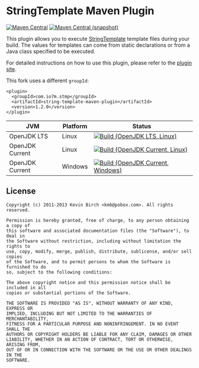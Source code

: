 StringTemplate Maven Plugin
===

[![Maven Central](https://img.shields.io/maven-central/v/com.io7m.stmp/string-template-maven-plugin.svg?style=flat-square)](http://search.maven.org/#search%7Cga%7C1%7Cg%3A%22string-template-maven-plugin%22)
[![Maven Central (snapshot)](https://img.shields.io/nexus/s/https/s01.oss.sonatype.org/com.io7m.stmp/string-template-maven-plugin.svg?style=flat-square)](https://s01.oss.sonatype.org/content/repositories/snapshots/com/io7m/stmp/string-template-maven-plugin/)

This plugin allows you to execute [StringTemplate](http://www.stringtemplate.org/) template files during your
build. The values for templates can come from static declarations or from a Java class specified to be executed.

For detailed instructions on how to use this plugin, please refer to the
[plugin site](http://kevinbirch.github.com/string-template-maven-plugin/).

This fork uses a different `groupId`:

```
<plugin>
  <groupId>com.io7m.stmp</groupId>
  <artifactId>string-template-maven-plugin</artifactId>
  <version>1.2.0</version>
</plugin>
```

| JVM             | Platform | Status |
|-----------------|----------|--------|
| OpenJDK LTS     | Linux    | [![Build (OpenJDK LTS, Linux)](https://img.shields.io/github/workflow/status/io7m/string-template-maven-plugin/main-openjdk_lts-linux)](https://github.com/io7m/string-template-maven-plugin/actions?query=workflow%3Amain-openjdk_lts-linux) |
| OpenJDK Current | Linux    | [![Build (OpenJDK Current, Linux)](https://img.shields.io/github/workflow/status/io7m/string-template-maven-plugin/main-openjdk_current-linux)](https://github.com/io7m/string-template-maven-plugin/actions?query=workflow%3Amain-openjdk_current-linux)
| OpenJDK Current | Windows  | [![Build (OpenJDK Current, Windows)](https://img.shields.io/github/workflow/status/io7m/string-template-maven-plugin/main-openjdk_current-windows)](https://github.com/io7m/string-template-maven-plugin/actions?query=workflow%3Amain-openjdk_current-windows)

## License

```
Copyright (c) 2011-2013 Kevin Birch <kmb@pobox.com>. All rights reserved.

Permission is hereby granted, free of charge, to any person obtaining a copy of
this software and associated documentation files (the "Software"), to deal in
the Software without restriction, including without limitation the rights to
use, copy, modify, merge, publish, distribute, sublicense, and/or sell copies
of the Software, and to permit persons to whom the Software is furnished to do
so, subject to the following conditions:

The above copyright notice and this permission notice shall be included in all
copies or substantial portions of the Software.

THE SOFTWARE IS PROVIDED "AS IS", WITHOUT WARRANTY OF ANY KIND, EXPRESS OR
IMPLIED, INCLUDING BUT NOT LIMITED TO THE WARRANTIES OF MERCHANTABILITY,
FITNESS FOR A PARTICULAR PURPOSE AND NONINFRINGEMENT. IN NO EVENT SHALL THE
AUTHORS OR COPYRIGHT HOLDERS BE LIABLE FOR ANY CLAIM, DAMAGES OR OTHER
LIABILITY, WHETHER IN AN ACTION OF CONTRACT, TORT OR OTHERWISE, ARISING FROM,
OUT OF OR IN CONNECTION WITH THE SOFTWARE OR THE USE OR OTHER DEALINGS IN THE
SOFTWARE.
```
